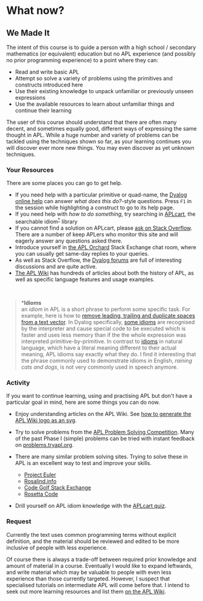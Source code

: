 # What now?

## We Made It
The intent of this course is to guide a person with a high school / secondary mathematics (or equivalent) education but no APL experience (and possibly no prior programming experience) to a point where they can:
- Read and write basic APL
- Attempt so solve a variety of problems using the primitives and constructs introduced here
- Use their existing knowledge to unpack unfamiliar or previously unseen expressions
- Use the available resources to learn about unfamiliar things and continue their learning

The user of this course should understand that there are often many decent, and sometimes equally good, different ways of expressing the same thought in APL. While a huge number and variety of problems can be tackled using the techniques shown so far, as your learning continues you will discover ever more new things. You may even discover as yet unknown techniques.

### Your Resources
There are some places you can go to get help.

- If you need help with a particular primitive or quad-name, the [Dyalog online help](https://help.dyalog.com/latest/) can answer *what does this do?*-style questions. Press `F1` in the session while highlighting a construct to go to its help page.
- If you need help with *how to do something*, try searching in [APLcart](https://aplcart.info/), the searchable idiom<sup><a href="#1">\*</a></sup> library
- If you cannot find a solution on APLcart, please [ask on Stack Overflow](https://stackoverflow.com/questions/ask). There are a number of keep APLers who monitor this site and will eagerly answer any questions asked there.
- Introduce yourself in [the APL Orchard](https://chat.stackexchange.com/rooms/52405/the-apl-orchard) Stack Exchange chat room, where you can usually get same-day replies to your queries.
- As well as Stack Overflow, the [Dyalog forums](https://forums.dyalog.com/) are full of interesting discussions and are quite active.
- [The APL Wiki](https://aplwiki.com/) has hundreds of articles about both the history of APL, as well as specific language features and usage examples.

<a id="1"></a><br>  
> \***Idioms**  
> an *idiom* in APL is a short phrase to perform some specific task. For example, here is how to [remove leading, trailing and duplicate spaces from a text vector](https://aplcart.info/?q=remove%20leading%20trailing%20blanks#). In Dyalog specifically, [some idioms](http://docs.dyalog.com/latest/CheatSheet%20-%20Idioms.pdf) are recognised by the interpreter and cause special code to be executed which is faster and uses less memory than if the the whole expression was interpreted primitive-by-primitive. In contrast to [idioms](https://en.wikipedia.org/wiki/Idiom) in natural language, which have a literal meaning different to their actual meaning, APL idioms say exactly what they do. I find it interesting that the phrase commonly used to demonstrate idioms in English, *raining cats and dogs*, is not very commonly used in speech anymore.

### Activity
If you want to continue learning, using and practising APL but don't have a particular goal in mind, here are some things you can do now.

- Enjoy understanding articles on the APL Wiki. See [how to generate the APL Wiki logo as an svg](https://aplwiki.com/wiki/APL_Wiki_logo).

- Try to solve problems from the [APL Problem Solving Competition](https://www.dyalog.com/student-competition.htm). Many of the past Phase I (simple) problems can be tried with instant feedback on [problems.tryapl.org](https://problems.tryapl.org).

- There are many similar problem solving sites. Trying to solve these in APL is an excellent way to test and improve your skills.
    - [Project Euler](https://projecteuler.net/)
    - [Rosalind.info](http://rosalind.info/problems/list-view/)
    - [Code Golf Stack Exchange](https://codegolf.stackexchange.com/)
    - [Rosetta Code](http://www.rosettacode.org/wiki/Category:APL)

- Drill yourself on APL idiom knowledge with the [APLcart quiz](https://aplcart.info/quiz/).

### Request

Currently the text uses common programming terms without explicit definition, and the material should be reviewed and edited to be more inclusive of people with less experience.

Of course there is always a trade-off between required prior knowledge and amount of material in a course. Eventually I would like to expand leftwards, and write material which may be valuable to people with even less experience than those currently targeted. However, I suspect that specialised tutorials on intermediate APL will come before that. I intend to seek out more learning resources and list them [on the APL Wiki](https://aplwiki.com/wiki/Learning_resources).